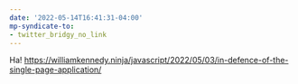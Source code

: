 ```yaml
---
date: '2022-05-14T16:41:31-04:00'
mp-syndicate-to:
- twitter_bridgy_no_link
---
```


Ha!
https://williamkennedy.ninja/javascript/2022/05/03/in-defence-of-the-single-page-application/